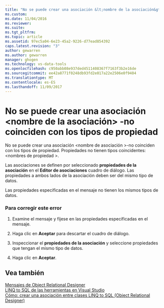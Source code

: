 ```yaml
---
title: "No se puede crear una asociación &lt;nombre de la asociación&gt; -no coinciden con los tipos de propiedad | Documentos de Microsoft"
ms.custom: 
ms.date: 11/04/2016
ms.reviewer: 
ms.suite: 
ms.tgt_pltfrm: 
ms.topic: article
ms.assetid: 97ec5a04-6e23-45a2-9226-d77ead854392
caps.latest.revision: "3"
author: gewarren
ms.author: gewarren
manager: ghogen
ms.technology: vs-data-tools
ms.openlocfilehash: c950abb08e937ded4511408367f7163f3b2e16de
ms.sourcegitcommit: ee42a8771f0248db93fd2e017a22e2506e0f9404
ms.translationtype: MT
ms.contentlocale: es-ES
ms.lasthandoff: 11/09/2017
---
```

# <a name="cannot-create-an-association-ltassociation-namegt---property-types-do-not-match"></a>No se puede crear una asociación &lt;nombre de la asociación&gt; -no coinciden con los tipos de propiedad
No se puede crear una asociación \<nombre de asociación >-no coinciden con los tipos de propiedad. Propiedades no tienen tipos coincidentes: \<nombres de propiedad >.  
  
 Las asociaciones se definen por seleccionado **propiedades de la asociación** en el **Editor de asociaciones** cuadro de diálogo. Las propiedades a ambos lados de la asociación deben ser del mismo tipo de datos.  
  
 Las propiedades especificadas en el mensaje no tienen los mismos tipos de datos.  
  
### <a name="to-correct-this-error"></a>Para corregir este error  
  
1.  Examine el mensaje y fíjese en las propiedades especificadas en el mensaje.  
  
2.  Haga clic en **Aceptar** para descartar el cuadro de diálogo.  
  
3.  Inspeccionar el **propiedades de la asociación** y seleccione propiedades que tengan el mismo tipo de datos.  
  
4.  Haga clic en **Aceptar**.  
  
## <a name="see-also"></a>Vea también
[Mensajes de Object Relational Designer](../data-tools/o-r-designer-messages.md)  
[LINQ to SQL de las herramientas en Visual Studio](../data-tools/linq-to-sql-tools-in-visual-studio2.md)  
[Cómo: crear una asociación entre clases LINQ to SQL (Object Relational Designer)](../data-tools/how-to-create-an-association-relationship-between-linq-to-sql-classes-o-r-designer.md) 